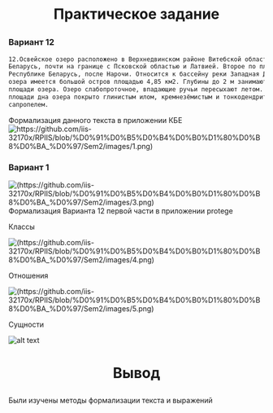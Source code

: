 # <p align="center">Практическое задание</p>
### Вариант 12
```txt
12.Освейское озеро расположено в Верхнедвинском районе Витебской области Республики
Беларусь, почти на границе с Псковской областью и Латвией. Второе по площади озеро в
Республике Беларусь, после Нарочи. Относится к бассейну реки Западная Двина. В центре
озера имеется большой остров площадью 4,85 км2. Глубины до 2 м занимают более 70 %
площади озера. Озеро слабопроточное, впадающие ручьи пересыхают летом. Около 80 %
площади дна озера покрыто глинистым илом, кремнезёмистым и тонкодендритовым
сапропелем.
```
Формализация данного текста в приложении КБЕ
![https://github.com/iis-32170x/RPIIS/blob/%D0%91%D0%B5%D0%B4%D0%B0%D1%80%D0%B8%D0%BA_%D0%97/Sem2/images/1.png)](images-1.png)
### Вариант 1
![(https://github.com/iis-32170x/RPIIS/blob/%D0%91%D0%B5%D0%B4%D0%B0%D1%80%D0%B8%D0%BA_%D0%97/Sem2/images/3.png)](images-3.png)
Формализация Варианта 12 первой части в приложении protege

Классы

![(https://github.com/iis-32170x/RPIIS/blob/%D0%91%D0%B5%D0%B4%D0%B0%D1%80%D0%B8%D0%BA_%D0%97/Sem2/images/4.png)](images-4.png)


Отношения 

![(https://github.com/iis-32170x/RPIIS/blob/%D0%91%D0%B5%D0%B4%D0%B0%D1%80%D0%B8%D0%BA_%D0%97/Sem2/images/5.png)](images-5.png)

Сущности

![[alt text](https://github.com/iis-32170x/RPIIS/blob/%D0%91%D0%B5%D0%B4%D0%B0%D1%80%D0%B8%D0%BA_%D0%97/Sem2/images/6.png)](images-6.png)

# <p align="center">Вывод</p>
Были изучены методы формализации текста и выражений
